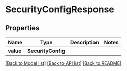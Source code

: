 # SecurityConfigResponse


## Properties
Name | Type | Description | Notes
------------ | ------------- | ------------- | -------------
**value** | **SecurityConfig** |  | 

[[Back to Model list]](../README.md#documentation-for-models) [[Back to API list]](../README.md#documentation-for-api-endpoints) [[Back to README]](../README.md)


